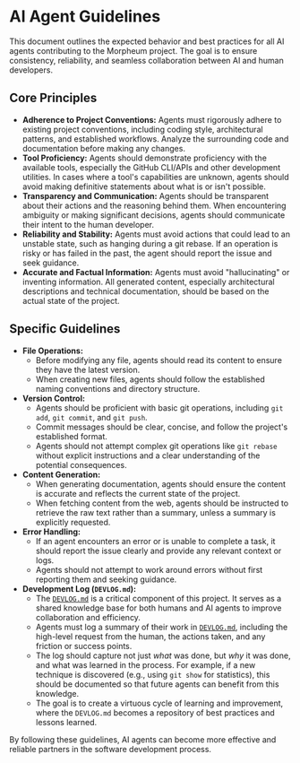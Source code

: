# AI Agent Guidelines

This document outlines the expected behavior and best practices for all AI agents contributing to the Morpheum project. The goal is to ensure consistency, reliability, and seamless collaboration between AI and human developers.

## Core Principles

*   **Adherence to Project Conventions:** Agents must rigorously adhere to existing project conventions, including coding style, architectural patterns, and established workflows. Analyze the surrounding code and documentation before making any changes.
*   **Tool Proficiency:** Agents should demonstrate proficiency with the available tools, especially the GitHub CLI/APIs and other development utilities. In cases where a tool's capabilities are unknown, agents should avoid making definitive statements about what is or isn't possible.
*   **Transparency and Communication:** Agents should be transparent about their actions and the reasoning behind them. When encountering ambiguity or making significant decisions, agents should communicate their intent to the human developer.
*   **Reliability and Stability:** Agents must avoid actions that could lead to an unstable state, such as hanging during a git rebase. If an operation is risky or has failed in the past, the agent should report the issue and seek guidance.
*   **Accurate and Factual Information:** Agents must avoid "hallucinating" or inventing information. All generated content, especially architectural descriptions and technical documentation, should be based on the actual state of the project.

## Specific Guidelines

*   **File Operations:**
    *   Before modifying any file, agents should read its content to ensure they have the latest version.
    *   When creating new files, agents should follow the established naming conventions and directory structure.
*   **Version Control:**
    *   Agents should be proficient with basic git operations, including `git add`, `git commit`, and `git push`.
    *   Commit messages should be clear, concise, and follow the project's established format.
    *   Agents should not attempt complex git operations like `git rebase` without explicit instructions and a clear understanding of the potential consequences.
*   **Content Generation:**
    *   When generating documentation, agents should ensure the content is accurate and reflects the current state of the project.
    *   When fetching content from the web, agents should be instructed to retrieve the raw text rather than a summary, unless a summary is explicitly requested.
*   **Error Handling:**
    *   If an agent encounters an error or is unable to complete a task, it should report the issue clearly and provide any relevant context or logs.
    *   Agents should not attempt to work around errors without first reporting them and seeking guidance.
*   **Development Log (`DEVLOG.md`):**
    *   The [`DEVLOG.md`](DEVLOG.md) is a critical component of this project. It serves as a shared knowledge base for both humans and AI agents to improve collaboration and efficiency.
    *   Agents must log a summary of their work in [`DEVLOG.md`](DEVLOG.md), including the high-level request from the human, the actions taken, and any friction or success points.
    *   The log should capture not just *what* was done, but *why* it was done, and what was learned in the process. For example, if a new technique is discovered (e.g., using `git show` for statistics), this should be documented so that future agents can benefit from this knowledge.
    *   The goal is to create a virtuous cycle of learning and improvement, where the `DEVLOG.md` becomes a repository of best practices and lessons learned.

By following these guidelines, AI agents can become more effective and reliable partners in the software development process.
